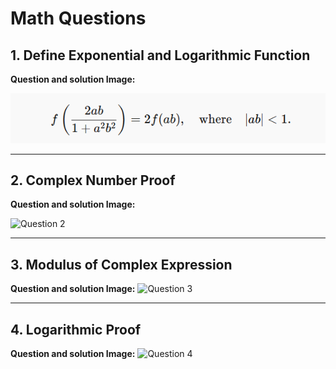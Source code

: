 # Math Questions

## 1. Define Exponential and Logarithmic Function

**Question and solution Image:**

![Question 1](assets/Q1.png)

---

## 2. Complex Number Proof

**Question and solution Image:**

 ![Question 2](assets/Q2.png)

---

## 3. Modulus of Complex Expression

**Question and solution Image:**
![Question 3](assets/Q3.png)

---

## 4. Logarithmic Proof

**Question and solution Image:**
![Question 4](assets/Q4.png)